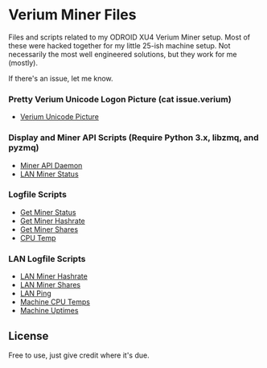 Verium Miner Files
==================
Files and scripts related to my ODROID XU4 Verium Miner setup. Most of these
were hacked together for my little 25-ish machine setup. Not necessarily the
most well engineered solutions, but they work for me (mostly).

If there's an issue, let me know.

### Pretty Verium Unicode Logon Picture (cat issue.verium)
 * [Verium Unicode Picture](https://github.com/bezeredi/verium-mining-scripts/blob/master/issue.verium)

### Display and Miner API Scripts (Require Python 3.x, libzmq, and pyzmq)
 * [Miner API Daemon](https://github.com/bezeredi/verium-mining-scripts/blob/master/miner-apid.py)
 * [LAN Miner Status](https://github.com/bezeredi/verium-mining-scripts/blob/master/cluster.py)

### Logfile Scripts
 * [Get Miner Status](https://github.com/bezeredi/verium-mining-scripts/blob/master/is-mining.sh)
 * [Get Miner Hashrate](https://github.com/bezeredi/verium-mining-scripts/blob/master/hashrate.sh)
 * [Get Miner Shares](https://github.com/bezeredi/verium-mining-scripts/blob/master/shares.sh)
 * [CPU Temp](https://github.com/bezeredi/verium-mining-scripts/blob/master/cputemp.sh)

### LAN Logfile Scripts
 * [LAN Miner Hashrate](https://github.com/bezeredi/verium-mining-scripts/blob/master/chashrate.sh)
 * [LAN Miner Shares](https://github.com/bezeredi/verium-mining-scripts/blob/master/cshares.sh)
 * [LAN Ping](https://github.com/bezeredi/verium-mining-scripts/blob/master/cping.sh)
 * [Machine CPU Temps](https://github.com/bezeredi/verium-mining-scripts/blob/master/ctemp.sh)
 * [Machine Uptimes](https://github.com/bezeredi/verium-mining-scripts/blob/master/cuptime.sh)

License
-------
Free to use, just give credit where it's due.
